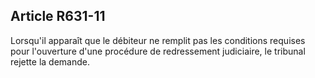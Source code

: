 Article R631-11
----
Lorsqu'il apparaît que le débiteur ne remplit pas les conditions requises pour
l'ouverture d'une procédure de redressement judiciaire, le tribunal rejette la
demande.
